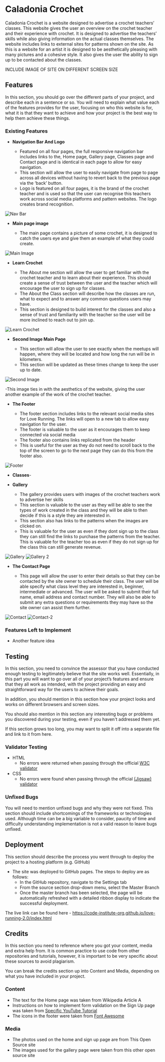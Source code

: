# Caladonia Crochet

Caladonia Crochet is a website designed to advertise a crochet teachers’ classes. This website gives the user an overview on the crochet teacher and their experience with crochet. 
It is designed to advertise the teachers’ skills while also giving information on the actual classes themselves. The website includes links to external sites for patterns shown on the site. 
As this is a website for an artist it is designed to be aesthetically pleasing with many pictures and a cohesive style. It also gives the user the ability to sign up to be contacted about the classes.  

INCLUDE IMAGE OF SITE ON DIFFERENT SCREEN SIZE

## Features 

In this section, you should go over the different parts of your project, and describe each in a sentence or so. You will need to explain what value each of the features provides for the user, focusing on who this website is for, what it is that they want to achieve and how your project is the best way to help them achieve these things.

### Existing Features

- __Navigation Bar And Logo__

  - Featured on all four pages, the full responsive navigation bar includes links to the, Home page, Gallery page, Classes page and Contact page and is identical in each page to allow for easy navigation.
  - This section will allow the user to easily navigate from page to page across all devices without having to revert back to the previous page via the ‘back’ button. 
  - Logo is featured on all four pages, it is the brand of the crochet teacher and is used so that the user can recognise this teachers work across social media platforms and pattern websites. The logo creates brand recognition.

![Nav Bar](../Caladonia-Crochet-P1/assets/images/nav-bar.png)

- __Main page image__

  - The main page contains a picture of some crochet, it is designed to catch the users eye and give them an example of what they could create. 

![Main Image](../Caladonia-Crochet-P1/assets/images/image-1.png)

- __Learn Crochet__

  - The About me section will allow the user to get familiar with the crochet teacher and to learn about their experience. This should create a sense of trust between the user and the teacher which will encourage the user to sign up for classes.
  - The About the Class section will describe how the classes are run, what to expect and to answer any common questions users may have.
  - This section is designed to build interest for the classes and also a sense of trust and familiarity with the teacher so the user will be more inclined to reach out to join up.

![Learn Crochet]()

- __Second Image Main Page__

  - This section will allow the user to see exactly when the meetups will happen, where they will be located and how long the run will be in kilometers. 
  - This section will be updated as these times change to keep the user up to date. 

![Second Image](../Caladonia-Crochet-P1/assets/images/second-image-main.png)

-This image ties in with the aesthetics of the website, giving the user another example of the work of the crochet teacher. 

- __The Footer__ 

  - The footer section includes links to the relevant social media sites for Love Running. The links will open to a new tab to allow easy navigation for the user. 
  - The footer is valuable to the user as it encourages them to keep connected via social media
  - The footer also contains links replicated from the header
  - This is useful for the user as they do not need to scroll back to the top of the screen to go to the next page they can do this from the footer also.
  

![Footer](../Caladonia-Crochet-P1/assets/images/footer-image.png)

- __Classes__-


- __Gallery__

  - The gallery provides users with images of the crochet teachers work to advertise her skills
  - This section is valuable to the user as they will be able to see the types of work created in the class and 
  they will be able to then decide if this is a style they are interested in.
  - This section also has links to the patterns when the images are clicked on.
  - This is valuable for the user as even if they dont sign up to the class they can still find the links to purchase the patterns from the teacher. This is valuable for the teacher too as even if they do not sign up for the class this can still generate revenue.

![Gallery](../Caladonia-Crochet-P1/assets/images/gallery-1.png)
![Gallery 2](../Caladonia-Crochet-P1/assets/images/gallery-2.png)

- __The Contact Page__

  - This page will allow the user to enter their details so that they can be contacted by the site owner to schedule their class. The user will be able specify what class level they are interested in, beginner, intermediate or advanced. The user will be asked to submit their full name, email address and contact number. They will also be able to submit any extra questions or requirements they may have so the site owner can assist them further. 

![Contact](../Caladonia-Crochet-P1/assets/images/contact-1.png)
![Contact-2](../Caladonia-Crochet-P1/assets/images/contact-2.png)


### Features Left to Implement

- Another feature idea

## Testing 

In this section, you need to convince the assessor that you have conducted enough testing to legitimately believe that the site works well. Essentially, in this part you will want to go over all of your project’s features and ensure that they all work as intended, with the project providing an easy and straightforward way for the users to achieve their goals.

In addition, you should mention in this section how your project looks and works on different browsers and screen sizes.

You should also mention in this section any interesting bugs or problems you discovered during your testing, even if you haven't addressed them yet.

If this section grows too long, you may want to split it off into a separate file and link to it from here.


### Validator Testing 

- HTML
  - No errors were returned when passing through the official [W3C validator](https://validator.w3.org/nu/?doc=https%3A%2F%2Fcode-institute-org.github.io%2Flove-running-2.0%2Findex.html)
- CSS
  - No errors were found when passing through the official [(Jigsaw) validator](https://jigsaw.w3.org/css-validator/validator?uri=https%3A%2F%2Fvalidator.w3.org%2Fnu%2F%3Fdoc%3Dhttps%253A%252F%252Fcode-institute-org.github.io%252Flove-running-2.0%252Findex.html&profile=css3svg&usermedium=all&warning=1&vextwarning=&lang=en#css)

### Unfixed Bugs

You will need to mention unfixed bugs and why they were not fixed. This section should include shortcomings of the frameworks or technologies used. Although time can be a big variable to consider, paucity of time and difficulty understanding implementation is not a valid reason to leave bugs unfixed. 

## Deployment

This section should describe the process you went through to deploy the project to a hosting platform (e.g. GitHub) 

- The site was deployed to GitHub pages. The steps to deploy are as follows: 
  - In the GitHub repository, navigate to the Settings tab 
  - From the source section drop-down menu, select the Master Branch
  - Once the master branch has been selected, the page will be automatically refreshed with a detailed ribbon display to indicate the successful deployment. 

The live link can be found here - https://code-institute-org.github.io/love-running-2.0/index.html 


## Credits 

In this section you need to reference where you got your content, media and extra help from. It is common practice to use code from other repositories and tutorials, however, it is important to be very specific about these sources to avoid plagiarism. 

You can break the credits section up into Content and Media, depending on what you have included in your project. 

### Content 

- The text for the Home page was taken from Wikipedia Article A
- Instructions on how to implement form validation on the Sign Up page was taken from [Specific YouTube Tutorial](https://www.youtube.com/)
- The icons in the footer were taken from [Font Awesome](https://fontawesome.com/)

### Media

- The photos used on the home and sign up page are from This Open Source site
- The images used for the gallery page were taken from this other open source site


